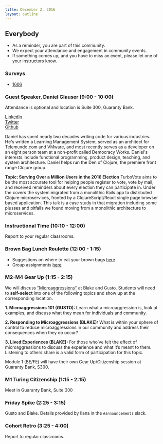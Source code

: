 ```yaml
---
title: December 2, 2016
layout: outline
---
```


## Everybody

- As a reminder, you are part of this community.
- We expect your attendance and engagement in community events.
- If something comes up, and you have to miss an event, please let one of your instructors know.

### Surveys

- [1606](https://goo.gl/forms/OWVdcY2bxEG8Avui2)

### Guest Speaker, Daniel Glauser (9:00 - 10:00)

Attendance is optional and location is Suite 300, Guaranty Bank.  

[LinkedIn](https://www.linkedin.com/in/danglauser)  
[Twitter](https://twitter.com/danielglauser)  
[Github](https://github.com/danielglauser)  

Daniel has spent nearly two decades writing code for various industries. He's written a Learning Management System, served as an architect for Telemundo.com and VMware, and most recently serves as a developer on an eight person team at a non-profit called Democracy Works. Daniel's interests include functional programming, product design, teaching, and system architecture. Daniel helps run the Den of Clojure, the premiere front range Clojure group.  

**Topic: Serving Over a Million Users in the 2016 Election**
TurboVote aims to be the most accurate tool for helping people register to vote, vote by mail, and received reminders about every election they can participate in. Under the covers the system migrated from a monolithic Rails app to distributed Clojure microservices, fronted by a ClojureScript/React single page browser based application. This talk is a case study in that migration including some plusses and pitfalls we found moving from a monolithic architecture to microservices.


### Instructional Time (10:10 - 12:00)
Report to your regular classrooms.

### Brown Bag Lunch Roulette (12:00 - 1:15)

* Suggestions on where to eat your brown bags [here](https://www.google.com/maps/d/viewer?mid=1TSz9u-SZ2gefWm4j6Fochl_TjJk&ll=39.742277467616894%2C-104.99754389999998&z=15)
* Group assignments [here](https://github.com/turingschool/interdisciplinary-planning/blob/master/groups/20161202.markdown)


### M2-M4 Gear Up (1:15 - 2:15)
We will discuss ["Microaggressions"](https://github.com/turingschool/gear-up/blob/master/microaggressions.markdown) at Blake and Gusto. Students will need to **self-select** into one of the following topics and show up at the corresponding location.  

**1. Microaggressions 101 (GUSTO):** Learn what a microaggression is, look at examples, and discuss what they mean for individuals and community.  

**2. Responding to Microaggressions (BLAKE):** What is within your sphere of control to reduce microaggressions in our community and address their consequences when they do occur?  

**3. Lived Experiences (BLAKE):** For those who’ve felt the effect of microaggressions to discuss the experience and what it’s meant to them. Listening to others share is a valid form of participation for this topic.  

Module 1 (BE/FE) will have their own Gear Up/Citizenship session at Guaranty Bank, S300.  


### M1 Turing Citizenship (1:15 - 2:15)
Meet in Guaranty Bank, Suite 300

### Friday Spike (2:25 - 3:15)
Gusto and Blake. Details provided by Ilana in the `#announcements` slack.

### Cohort Retro (3:25 - 4:00)
Report to regular classrooms.
